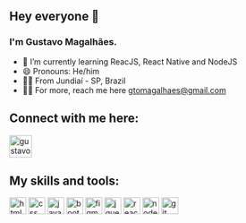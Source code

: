 ## Hey everyone 👋
### I'm Gustavo Magalhães.

- 🌱 I’m currently learning ReacJS, React Native and NodeJS
- 😄 Pronouns: He/him
- 🧏‍♂️	From Jundiaí - SP, Brazil
- :man_technologist: For more, reach me here gtomagalhaes@gmail.com

## Connect with me here:
<a href="https://www.linkedin.com/in/gustavomagalhaes7/" target="_blank">
<img align="center" alt="gustavo-linkedin" heignt="30" width="40" src="https://cdn.jsdelivr.net/gh/devicons/devicon/icons/linkedin/linkedin-original.svg" style="max-width:100%;">
</a>

## My skills and tools:
<img align="center" alt="html" heignt="40" width="30" src="https://cdn.jsdelivr.net/gh/devicons/devicon/icons/html5/html5-original.svg" style="max-width:100%;"></img>
<img align="center" alt="css" heignt="40" width="30" src="https://cdn.jsdelivr.net/gh/devicons/devicon/icons/css3/css3-original.svg" style="max-width:100%;"></img>
<img align="center" alt="javascript" heignt="40" width="30" src="https://cdn.jsdelivr.net/gh/devicons/devicon/icons/javascript/javascript-original.svg" style="max-width:100%;"></img>
<img align="center" alt="bootstrap" heignt="40" width="30" src="https://cdn.jsdelivr.net/gh/devicons/devicon/icons/bootstrap/bootstrap-plain.svg" style="max-width:100%;"></img>
<img align="center" alt="figma" heignt="40" width="30" src="https://cdn.jsdelivr.net/gh/devicons/devicon/icons/figma/figma-original.svg" style="max-width:100%;"></img>
<img align="center" alt="jquery" heignt="40" width="30" src="https://cdn.jsdelivr.net/gh/devicons/devicon/icons/jquery/jquery-original.svg" style="max-width:100%;"></img>
<img align="center" alt="react" heignt="40" width="30" src="https://cdn.jsdelivr.net/gh/devicons/devicon/icons/react/react-original.svg" style="max-width:100%;"></img>
<img align="center" alt="nodejs" heignt="40" width="30" src="https://cdn.jsdelivr.net/gh/devicons/devicon/icons/nodejs/nodejs-original.svg" style="max-width:100%;"></img>
<img align="center" alt="git" heignt="40" width="30" src="https://cdn.jsdelivr.net/gh/devicons/devicon/icons/git/git-original.svg" style="max-width:100%;"></img>


<!--
**gusmagalhaes7/gusmagalhaes7** is a ✨ _special_ ✨ repository because its `README.md` (this file) appears on your GitHub profile.

- 🌱 I’m currently learning ReacJS, React Native and NodeJS
- 🤔 I’m looking for help with ...
- 😄 Pronouns: He/him

-->

